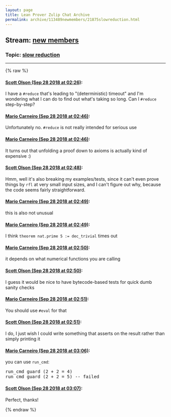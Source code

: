 ```yaml
---
layout: page
title: Lean Prover Zulip Chat Archive 
permalink: archive/113489newmembers/21875slowreduction.html
---
```


## Stream: [new members](index.html)
### Topic: [slow reduction](21875slowreduction.html)

---


{% raw %}
#### [ Scott Olson (Sep 28 2018 at 02:26)](https://leanprover.zulipchat.com/#narrow/stream/113489-new%20members/topic/slow%20reduction/near/134782780):
<p>I have a <code>#reduce</code> that's leading to "(deterministic) timeout" and I'm wondering what I can do to find out what's taking so long. Can I <code>#reduce</code> step-by-step?</p>

#### [ Mario Carneiro (Sep 28 2018 at 02:46)](https://leanprover.zulipchat.com/#narrow/stream/113489-new%20members/topic/slow%20reduction/near/134783570):
<p>Unfortunately no. <code>#reduce</code> is not really intended for serious use</p>

#### [ Mario Carneiro (Sep 28 2018 at 02:46)](https://leanprover.zulipchat.com/#narrow/stream/113489-new%20members/topic/slow%20reduction/near/134783577):
<p>It turns out that unfolding a proof down to axioms is actually kind of expensive :)</p>

#### [ Scott Olson (Sep 28 2018 at 02:48)](https://leanprover.zulipchat.com/#narrow/stream/113489-new%20members/topic/slow%20reduction/near/134783646):
<p>Hmm, well it's also breaking my examples/tests, since it can't even prove things by <code>rfl</code> at very small input sizes, and I can't figure out why, because the code seems fairly straightforward.</p>

#### [ Mario Carneiro (Sep 28 2018 at 02:49)](https://leanprover.zulipchat.com/#narrow/stream/113489-new%20members/topic/slow%20reduction/near/134783655):
<p>this is also not unusual</p>

#### [ Mario Carneiro (Sep 28 2018 at 02:49)](https://leanprover.zulipchat.com/#narrow/stream/113489-new%20members/topic/slow%20reduction/near/134783660):
<p>I think <code>theorem nat.prime 5 := dec_trivial</code> times out</p>

#### [ Mario Carneiro (Sep 28 2018 at 02:50)](https://leanprover.zulipchat.com/#narrow/stream/113489-new%20members/topic/slow%20reduction/near/134783706):
<p>it depends on what numerical functions you are calling</p>

#### [ Scott Olson (Sep 28 2018 at 02:50)](https://leanprover.zulipchat.com/#narrow/stream/113489-new%20members/topic/slow%20reduction/near/134783720):
<p>I guess it would be nice to have bytecode-based tests for quick dumb sanity checks</p>

#### [ Mario Carneiro (Sep 28 2018 at 02:51)](https://leanprover.zulipchat.com/#narrow/stream/113489-new%20members/topic/slow%20reduction/near/134783731):
<p>You should use <code>#eval</code> for that</p>

#### [ Scott Olson (Sep 28 2018 at 02:51)](https://leanprover.zulipchat.com/#narrow/stream/113489-new%20members/topic/slow%20reduction/near/134783741):
<p>I do, I just wish I could write something that asserts on the result rather than simply printing it</p>

#### [ Mario Carneiro (Sep 28 2018 at 03:06)](https://leanprover.zulipchat.com/#narrow/stream/113489-new%20members/topic/slow%20reduction/near/134784254):
<p>you can use <code>run_cmd</code>: </p>
<div class="codehilite"><pre><span></span>run_cmd guard (2 + 2 = 4)
run_cmd guard (2 + 2 = 5) -- failed
</pre></div>

#### [ Scott Olson (Sep 28 2018 at 03:07)](https://leanprover.zulipchat.com/#narrow/stream/113489-new%20members/topic/slow%20reduction/near/134784267):
<p>Perfect, thanks!</p>


{% endraw %}
